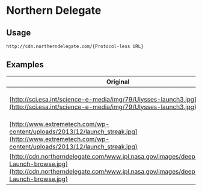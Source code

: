 # Northern Delegate

## Usage
```
http://cdn.northerndelegate.com/{Protocol-less URL}
```

## Examples

Original | Rotated
-------- | -------
[http://sci.esa.int/science-e-media/img/79/Ulysses-launch3.jpg](http://sci.esa.int/science-e-media/img/79/Ulysses-launch3.jpg) | [http://cdn.northerndelegate.com/sci.esa.int/science-e-media/img/79/Ulysses-launch3.jpg](http://cdn.northerndelegate.com/sci.esa.int/science-e-media/img/79/Ulysses-launch3.jpg)
[http://www.extremetech.com/wp-content/uploads/2013/12/launch_streak.jpg](http://www.extremetech.com/wp-content/uploads/2013/12/launch_streak.jpg) | [http://cdn.northerndelegate.com/www.extremetech.com/wp-content/uploads/2013/12/launch_streak.jpg](http://cdn.northerndelegate.com/www.extremetech.com/wp-content/uploads/2013/12/launch_streak.jpg)
[http://cdn.northerndelegate.com/www.jpl.nasa.gov/images/deepimpact/DI-Launch-browse.jpg](http://cdn.northerndelegate.com/www.jpl.nasa.gov/images/deepimpact/DI-Launch-browse.jpg) | [http://www.jpl.nasa.gov/images/deepimpact/DI-Launch-browse.jpg](http://www.jpl.nasa.gov/images/deepimpact/DI-Launch-browse.jpg)
